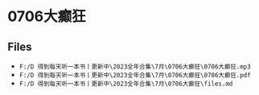 # 0706大癫狂

## Files

- `F:/D 得到每天听一本书丨更新中\2023全年合集\7月\0706大癫狂\0706大癫狂.mp3`
- `F:/D 得到每天听一本书丨更新中\2023全年合集\7月\0706大癫狂\0706大癫狂.pdf`
- `F:/D 得到每天听一本书丨更新中\2023全年合集\7月\0706大癫狂\files.md`
